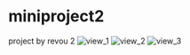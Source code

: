 # miniproject2
project by revou 2
![view_1](https://user-images.githubusercontent.com/105191653/223748906-f911d58a-70d3-4664-8f0e-3e88302b3e7d.png)
![view_2](https://user-images.githubusercontent.com/105191653/223748921-8fa4d554-a2cb-4951-a398-ab7d0d7bbc98.png)
![view_3](https://user-images.githubusercontent.com/105191653/223748934-2f8d0436-5de9-482b-9d09-20ac295e9f1a.png)
